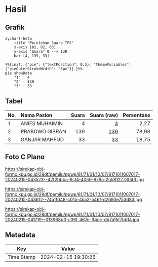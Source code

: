 # Hasil

## Grafik

```mermaid
xychart-beta
    title "Perolehan Suara TPS"
    x-axis [01, 02, 03]
    y-axis "Suara" 0 --> 139
    bar [4, 139, 33]
```

```mermaid
%%{init: {"pie": {"textPosition": 0.5}, "themeVariables": {"pieOuterStrokeWidth": "5px"}} }%%
pie showData
    "1" : 4
    "2" : 139
    "3" : 33
```

## Tabel

| No. | Nama Paslon    | Suara | Suara (raw) | Persentase |
|:--- |:-------------- | -----:| -----------:| ----------:|
| 1   | ANIES MUHAIMIN | 4     | [4][p-1]    | 2,27       |
| 2   | PRABOWO GIBRAN | 139   | [139][p-2]  | 78,98      |
| 3   | GANJAR MAHFUD  | 33    | [33][p-3]   | 18,75      |


[p-1]: https://github.com/gigit-pemilu/pemilu-2024-81-maluku/blob/main/pilpres/hitung-suara/sub/81-maluku/sub/71-kota-ambon/sub/01-nusaniwe/sub/1007-wainitu/sub/017-tps/sub/paslon-1.txt
[p-2]: https://github.com/gigit-pemilu/pemilu-2024-81-maluku/blob/main/pilpres/hitung-suara/sub/81-maluku/sub/71-kota-ambon/sub/01-nusaniwe/sub/1007-wainitu/sub/017-tps/sub/paslon-2.txt
[p-3]: https://github.com/gigit-pemilu/pemilu-2024-81-maluku/blob/main/pilpres/hitung-suara/sub/81-maluku/sub/71-kota-ambon/sub/01-nusaniwe/sub/1007-wainitu/sub/017-tps/sub/paslon-3.txt

## Foto C Plano

https://sirekap-obj-formc.kpu.go.id/28df/pemilu/ppwp/81/71/01/10/07/8171011007017-20240215-043523--42f2bbba-9cf4-4059-979a-2b5812773043.jpg

https://sirekap-obj-formc.kpu.go.id/28df/pemilu/ppwp/81/71/01/10/07/8171011007017-20240215-043612--74a1f048-c01b-4ba2-a46f-d2693e753d83.jpg

https://sirekap-obj-formc.kpu.go.id/28df/pemilu/ppwp/81/71/01/10/07/8171011007017-20240215-041719--013968d3-c36f-467e-94ec-dd7a15f7bb14.jpg


## Metadata

| Key        | Value               |
| ---------- | ------------------- |
| Time Stamp | 2024-02-15 19:30:26 |




